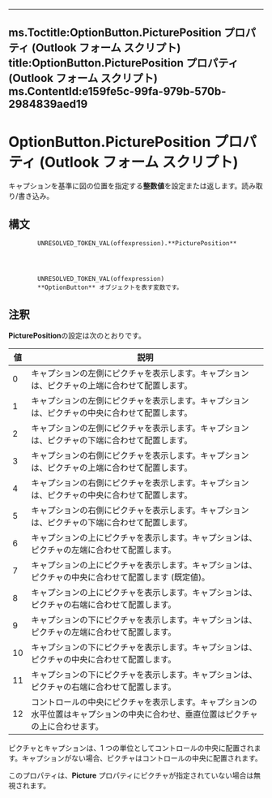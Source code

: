 

---
ms.Toctitle:OptionButton.PicturePosition プロパティ (Outlook フォーム スクリプト)
title:OptionButton.PicturePosition プロパティ (Outlook フォーム スクリプト)
ms.ContentId:e159fe5c-99fa-979b-570b-2984839aed19
---
# OptionButton.PicturePosition プロパティ (Outlook フォーム スクリプト)




キャプションを基準に図の位置を指定する**整数値**を設定または返します。読み取り/書き込み。

## 構文

            UNRESOLVED_TOKEN_VAL(offexpression).**PicturePosition**




            UNRESOLVED_TOKEN_VAL(offexpression)
            **OptionButton** オブジェクトを表す変数です。



## 注釈
**PicturePosition**の設定は次のとおりです。

|**値**|**説明**|
|---|---|
|0|キャプションの左側にピクチャを表示します。キャプションは、ピクチャの上端に合わせて配置します。|
|1|キャプションの左側にピクチャを表示します。キャプションは、ピクチャの中央に合わせて配置します。|
|2|キャプションの左側にピクチャを表示します。キャプションは、ピクチャの下端に合わせて配置します。|
|3|キャプションの右側にピクチャを表示します。キャプションは、ピクチャの上端に合わせて配置します。|
|4|キャプションの右側にピクチャを表示します。キャプションは、ピクチャの中央に合わせて配置します。|
|5|キャプションの右側にピクチャを表示します。キャプションは、ピクチャの下端に合わせて配置します。|
|6|キャプションの上にピクチャを表示します。キャプションは、ピクチャの左端に合わせて配置します。|
|7|キャプションの上にピクチャを表示します。キャプションは、ピクチャの中央に合わせて配置します (既定値)。|
|8|キャプションの上にピクチャを表示します。キャプションは、ピクチャの右端に合わせて配置します。|
|9|キャプションの下にピクチャを表示します。キャプションは、ピクチャの左端に合わせて配置します。|
|10|キャプションの下にピクチャを表示します。キャプションは、ピクチャの中央に合わせて配置します。|
|11|キャプションの下にピクチャを表示します。キャプションは、ピクチャの右端に合わせて配置します。|
|12|コントロールの中央にピクチャを表示します。キャプションの水平位置はキャプションの中央に合わせ、垂直位置はピクチャの上に合わせます。|



ピクチャとキャプションは、1 つの単位としてコントロールの中央に配置されます。キャプションがない場合、ピクチャはコントロールの中央に配置されます。



このプロパティは、**Picture** プロパティにピクチャが指定されていない場合は無視されます。




